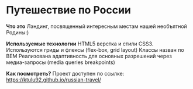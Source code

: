 # Путешествие по России

**Что это**
Лэндинг, посвященный интересным местам нашей необъятной Родины:)

**Используемые технологии**
HTML5 верстка и стили CSS3.
Используются гриды и флексы (flex-box, grid layout)
Классы назван по BEM
Реализована адаптивность для основных разрешений через медиа-запросы (media queries breakpoints)


**Как посмотреть?**
Проект доступен по ссылке: https://ktulu92.github.io/russian-travel/

